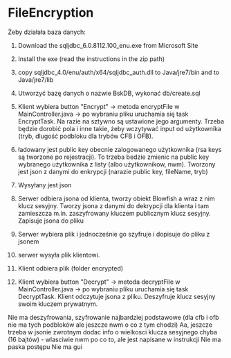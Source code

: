 # FileEncryption

Żeby działała baza danych:
1. Download the sqljdbc_6.0.8112.100_enu.exe from Microsoft Site
2. Install the exe (read the instructions in the zip path)
3. copy sqljdbc_4.0/enu/auth/x64/sqljdbc_auth.dll to
	Java/jre7/bin and to
	Java/jre7/lib
4. Utworzyć bazę danych o nazwie BskDB, wykonać db/create.sql


1. Klient wybiera button "Encrypt" -> metoda encryptFile w MainController.java -> po wybraniu pliku uruchamia się task EncryptTask. Na razie na sztywno są ustawione jego argumenty. Trzeba będzie dorobić pola i inne takie, żeby wczytywać input od użytkownika (tryb, dlugość podbloku dla trybów CFB i OFB).
2. ładowany jest public key obecnie zalogowanego użytkownika (rsa keys są tworzone po rejestracji). To trzeba bedzie zmienic na public key wybranego użytkownika z listy (albo użytkownikow, nwm). Tworzony jest json z danymi do enkrypcji (narazie public key, fileName, tryb)
3. Wysyłany jest json 
4. Serwer odbiera jsona od klienta, tworzy obiekt Blowfish a wraz z nim klucz sesyjny. Tworzy jsona z danymi do dekrypcji dla klienta i tam zamieszcza m.in. zaszyfrowany kluczem publicznym klucz sesyjny. Zapisuje jsona do pliku
5. Serwer wybiera plik i jednocześnie go szyfruje i dopisuje do pliku z jsonem
6. serwer wysyła plik klientowi.
7. Klient odbiera plik (folder encrypted)
8. Klient wybiera button "Decrypt" -> metoda decryptFile w MainController.java -> po wybraniu pliku uruchamia się task DecryptTask. Klient odczytuje jsona z pliku. Deszyfruje klucz sesyjny swoim kluczem prywatnym.

Nie ma deszyfrowania, szyfrowanie najbardziej podstawowe (dla cfb i ofb nie ma tych podbloków ale jeszcze nwm o co z tym chodzi)
Aa, jeszcze trzeba w jsonie zwrotnym dodac info o wielkosci klucza sesyjnego chyba (16 bajtów) - wlasciwie nwm po co to, ale jest napisane w instrukcji
Nie ma paska postępu
Nie ma gui
